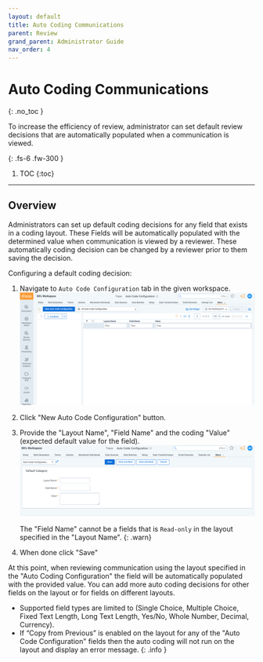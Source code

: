 ```yaml
---
layout: default
title: Auto Coding Communications
parent: Review
grand_parent: Administrator Guide
nav_order: 4
---
```


# Auto Coding Communications
{: .no_toc }

To increase the efficiency of review, administrator can set default review decisions that are automatically populated when a communication is viewed.

{: .fs-6 .fw-300 }

1. TOC
{:toc}

---

## Overview

Administrators can set up default coding decisions for any field that exists in a coding layout. These Fields will be automatically populated with the determined value when communication is viewed by a reviewer. These automatically coding decision can be changed by a reviewer prior to them saving the decision.

Configuring a default coding decision:

1. Navigate to `Auto Code Configuration` tab in the given workspace.
![Document Action Menu](media/auto_coding_communication/auto_coding_1.png)

2. Click "New Auto Code Configuration" button.

3. Provide the "Layout Name", "Field Name" and the coding "Value" (expected default value for the field).
![Document Action Menu](media/auto_coding_communication/auto_coding_2.png)

    The "Field Name" cannot be a fields that is `Read-only` in the layout specified in the "Layout Name".
    {: .warn}

4. When done click "Save"

At this point, when reviewing communication using the layout specified in the "Auto Coding Configuration" the field will be automatically populated with the provided value. You can add more auto coding decisions for other fields on the layout or for fields on different layouts.

- Supported field types are limited to (Single Choice, Multiple Choice, Fixed Text Length, Long Text Length, Yes/No, Whole Number, Decimal, Currency). 
- If “Copy from Previous” is enabled on the layout for any of the "Auto Code Configuration" fields then the auto coding will not run on the layout and display an error message.
{: .info }

